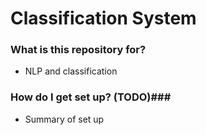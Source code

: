# Classification System #

### What is this repository for? ###

* NLP and classification

### How do I get set up? (TODO)###

* Summary of set up

